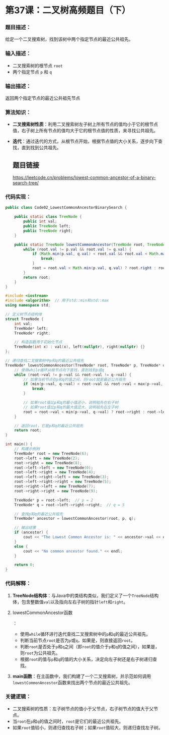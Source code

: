 # 第37课：二叉树高频题目（下）

### 题目描述：

给定一个二叉搜索树，找到该树中两个指定节点的最近公共祖先。

### 输入描述：

- 二叉搜索树的根节点 `root`
- 两个指定节点 `p` 和 `q`

### 输出描述：

返回两个指定节点的最近公共祖先节点

### 算法知识：

- **二叉搜索树性质**：利用二叉搜索树左子树上所有节点的值均小于它的根节点值，右子树上所有节点的值均大于它的根节点值的性质，来寻找公共祖先。

- **迭代**：通过迭代的方式，从根节点开始，根据节点值的大小关系，逐步向下查找，直到找到公共祖先。

  

  ## 题目链接

  https://leetcode.cn/problems/lowest-common-ancestor-of-a-binary-search-tree/

### 代码实现：

```java
public class Code02_LowestCommonAncestorBinarySearch {

    public static class TreeNode {
        public int val;
        public TreeNode left;
        public TreeNode right;
    }

    public static TreeNode lowestCommonAncestor(TreeNode root, TreeNode p, TreeNode q) {
        while (root.val != p.val && root.val != q.val) {
            if (Math.min(p.val, q.val) < root.val && root.val < Math.max(p.val, q.val)) {
                break;
            }
            root = root.val < Math.min(p.val, q.val) ? root.right : root.left;
        }
        return root;
    }
}
```

```c++
#include <iostream>
#include <algorithm>  // 用于std::min和std::max
using namespace std;

// 定义树节点结构体
struct TreeNode {
    int val;
    TreeNode* left;
    TreeNode* right;

    // 构造函数用于初始化节点
    TreeNode(int x) : val(x), left(nullptr), right(nullptr) {}
};

// 递归查找二叉搜索树中p和q的最近公共祖先
TreeNode* lowestCommonAncestor(TreeNode* root, TreeNode* p, TreeNode* q) {
    // 使用while循环从根节点向下查找，直到找到p或q
    while (root->val != p->val && root->val != q->val) {
        // 如果当前节点在p和q的值之间，则root就是最近公共祖先
        if (min(p->val, q->val) < root->val && root->val < max(p->val, q->val)) {
            break;
        }

        // 如果root值比p和q的最小值还小，说明祖先在右子树
        // 如果root值比p和q的最大值还大，说明祖先在左子树
        root = root->val < min(p->val, q->val) ? root->right : root->left;
    }

    // 返回root，它是p和q的最近公共祖先
    return root;
}

int main() {
    // 构建示例树
    TreeNode* root = new TreeNode(6);
    root->left = new TreeNode(2);
    root->right = new TreeNode(8);
    root->left->left = new TreeNode(0);
    root->left->right = new TreeNode(4);
    root->left->right->left = new TreeNode(3);
    root->left->right->right = new TreeNode(5);
    root->right->left = new TreeNode(7);
    root->right->right = new TreeNode(9);

    TreeNode* p = root->left;  // p = 2
    TreeNode* q = root->left->right->right;  // q = 5

    // 查找p和q的最近公共祖先
    TreeNode* ancestor = lowestCommonAncestor(root, p, q);

    // 输出结果
    if (ancestor) {
        cout << "The Lowest Common Ancestor is: " << ancestor->val << endl;
    }
    else {
        cout << "No common ancestor found." << endl;
    }

    return 0;
}
```

### 代码解释：

1. **TreeNode结构体**：与Java中的类结构类似，我们定义了一个`TreeNode`结构体，包含整数值`val`以及指向左右子树的指针`left`和`right`。

2. lowestCommonAncestor函数

   ：

   - 使用`while`循环进行迭代查找二叉搜索树中的`p`和`q`的最近公共祖先。
   - 判断当前节点`root`是否为`p`或`q`，如果是，则直接返回`root`。
   - 判断`root`是否处于`p`和`q`之间（即`root`的值介于`p`和`q`的值之间），如果是，则`root`为公共祖先。
   - 根据`root`的值与`p`和`q`的值的大小关系，决定向左子树还是右子树递归查找。

3. **main函数**：在主函数中，我们构建了一个二叉搜索树，并示范如何调用`lowestCommonAncestor`函数来找出两个节点的最近公共祖先。

### 关键逻辑：

- 二叉搜索树的性质：左子树节点的值小于父节点，右子树节点的值大于父节点。
- 当`root`在`p`和`q`的值之间时，`root`是它们的最近公共祖先。
- 如果`root`值较小，则递归查找右子树；如果`root`值较大，则递归查找左子树。
